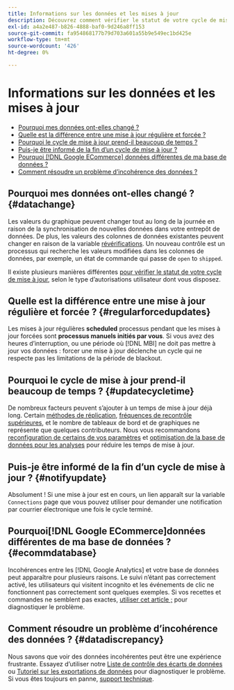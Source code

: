 ```yaml
---
title: Informations sur les données et les mises à jour
description: Découvrez comment vérifier le statut de votre cycle de mise à jour.
exl-id: a4a2e487-b826-4888-baf0-9d246a8ff153
source-git-commit: fa954868177b79d703a601a55b9e549ec1bd425e
workflow-type: tm+mt
source-wordcount: '426'
ht-degree: 0%

---
```


# Informations sur les données et les mises à jour

* [Pourquoi mes données ont-elles changé ?](#datachange)
* [Quelle est la différence entre une mise à jour régulière et forcée ?](#regularforcedupdates)
* [Pourquoi le cycle de mise à jour prend-il beaucoup de temps ?](#updatecycletime)
* [Puis-je être informé de la fin d’un cycle de mise à jour ?](#notifyupdate)
* [Pourquoi [!DNL Google ECommerce] données différentes de ma base de données ?](#ecommdatabase)
* [Comment résoudre un problème d’incohérence des données ?](#datadiscrepancy)

## Pourquoi mes données ont-elles changé ? {#datachange}

Les valeurs du graphique peuvent changer tout au long de la journée en raison de la synchronisation de nouvelles données dans votre entrepôt de données. De plus, les valeurs des colonnes de données existantes peuvent changer en raison de la variable [révérifications](../data-warehouse-mgr/cfg-data-rechecks.md). Un nouveau contrôle est un processus qui recherche les valeurs modifiées dans les colonnes de données, par exemple, un état de commande qui passe de `open` to `shipped`.

Il existe plusieurs manières différentes [pour vérifier le statut de votre cycle de mise à jour](../../best-practices/check-update-cycle.md), selon le type d’autorisations utilisateur dont vous disposez.

## Quelle est la différence entre une mise à jour régulière et forcée ? {#regularforcedupdates}

Les mises à jour régulières **scheduled** processus pendant que les mises à jour forcées sont **processus manuels initiés par vous**. Si vous avez des heures d’interruption, ou une période où [!DNL MBI] ne doit pas mettre à jour vos données : forcer une mise à jour déclenche un cycle qui ne respecte pas les limitations de la période de blackout.

## Pourquoi le cycle de mise à jour prend-il beaucoup de temps ? {#updatecycletime}

De nombreux facteurs peuvent s’ajouter à un temps de mise à jour déjà long. Certain [méthodes de réplication](../data-warehouse-mgr/cfg-replication-methods.md), [fréquences de recontrôle supérieures](../data-warehouse-mgr/cfg-data-rechecks.md), et le nombre de tableaux de bord et de graphiques ne représente que quelques contributeurs. Nous vous recommandons [reconfiguration de certains de vos paramètres](../../best-practices/reduce-update-cycle-time.md) et [optimisation de la base de données pour les analyses](../../best-practices/opt-db-analysis.md) pour réduire les temps de mise à jour.

## Puis-je être informé de la fin d’un cycle de mise à jour ? {#notifyupdate}

Absolument ! Si une mise à jour est en cours, un lien apparaît sur la variable `Connections` page que vous pouvez utiliser pour demander une notification par courrier électronique une fois le cycle terminé.

## Pourquoi[!DNL Google ECommerce]données différentes de ma base de données ? {#ecommdatabase}

Incohérences entre les [!DNL Google Analytics] et votre base de données peut apparaître pour plusieurs raisons. Le suivi n’étant pas correctement activé, les utilisateurs qui visitent incognito et les événements de clic ne fonctionnent pas correctement sont quelques exemples. Si vos recettes et commandes ne semblent pas exactes, [utiliser cet article ;](https://experienceleague.adobe.com/docs/commerce-knowledge-base/kb/troubleshooting/miscellaneous/diagnosing-google-ecommerce-revenue-discrepancies.html?lang=en) pour diagnostiquer le problème.

## Comment résoudre un problème d’incohérence des données ? {#datadiscrepancy}

Nous savons que voir des données incohérentes peut être une expérience frustrante. Essayez d’utiliser notre [Liste de contrôle des écarts de données](https://experienceleague.adobe.com/docs/commerce-knowledge-base/kb/troubleshooting/miscellaneous/diagnosing-a-data-discrepancy.html?lang=en) ou [Tutoriel sur les exportations de données](https://experienceleague.adobe.com/docs/commerce-knowledge-base/kb/troubleshooting/miscellaneous/using-data-exports-to-pinpoint-discrepancies.html?lang=en) pour diagnostiquer le problème. Si vous êtes toujours en panne, [support technique](https://experienceleague.adobe.com/docs/commerce-knowledge-base/kb/troubleshooting/miscellaneous/mbi-service-policies.html?lang=en).
